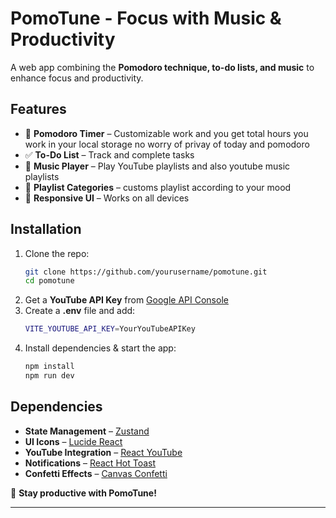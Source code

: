 
# **PomoTune - Focus with Music & Productivity**  

A web app combining the **Pomodoro technique, to-do lists, and music** to enhance focus and productivity.  

## **Features**  
- 📅 **Pomodoro Timer** – Customizable work and you get total hours you work in your local storage no worry of privay of today and pomodoro
- ✅ **To-Do List** – Track and complete tasks 
- 🎵 **Music Player** – Play YouTube playlists and also youtube music playlists
- 🎼 **Playlist Categories** – customs playlist according to your mood
- 📱 **Responsive UI** – Works on all devices  

## **Installation**  
1. Clone the repo:  
   ```sh
   git clone https://github.com/yourusername/pomotune.git
   cd pomotune
   ```  
2. Get a **YouTube API Key** from [Google API Console](https://developers.google.com/youtube/v3)  
3. Create a **.env** file and add:  
   ```sh
   VITE_YOUTUBE_API_KEY=YourYouTubeAPIKey
   ```  
4. Install dependencies & start the app:  
   ```sh
   npm install
   npm run dev
   ```  

## **Dependencies**  
- **State Management** – [Zustand](https://github.com/pmndrs/zustand)  
- **UI Icons** – [Lucide React](https://lucide.dev/)  
- **YouTube Integration** – [React YouTube](https://github.com/tjallingt/react-youtube)  
- **Notifications** – [React Hot Toast](https://react-hot-toast.com/)  
- **Confetti Effects** – [Canvas Confetti](https://github.com/catdad/canvas-confetti)  

🚀 **Stay productive with PomoTune!**  

---
